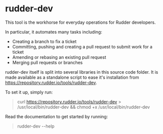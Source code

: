 rudder-dev
==========

This tool is the workhorse for everyday operations for Rudder developers.

In particular, it automates many tasks including:
* Creating a branch to fix a ticket
* Committing, pushing and creating a pull request to submit work for a ticket
* Amending or rebasing an existing pull request
* Merging pull requests or branches

rudder-dev itself is split into several libraries in this source code folder. It is made available as a standalone script to ease it's installation from https://repository.rudder.io/tools/rudder-dev.

To set it up, simply run:
> curl https://repository.rudder.io/tools/rudder-dev > /usr/local/bin/rudder-dev && chmod +x /usr/local/bin/rudder-dev

Read the documentation to get started by running:
> rudder-dev --help
